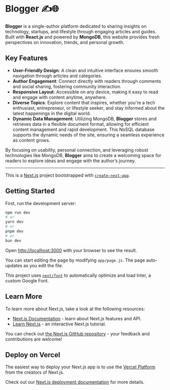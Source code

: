 

# Blogger ✍️🌐

**Blogger** is a single-author platform dedicated to sharing insights on technology, startups, and lifestyle through engaging articles and guides. Built with **React.js** and powered by **MongoDB**, this website provides fresh perspectives on innovation, trends, and personal growth.

## Key Features

- **User-Friendly Design**: A clean and intuitive interface ensures smooth navigation through articles and categories.
- **Author Engagement**: Connect directly with readers through comments and social sharing, fostering community interaction.
- **Responsive Layout**: Accessible on any device, making it easy to read and engage with content anytime, anywhere.
- **Diverse Topics**: Explore content that inspires, whether you're a tech enthusiast, entrepreneur, or lifestyle seeker, and stay informed about the latest happenings in the digital world.
- **Dynamic Data Management**: Utilizing MongoDB, **Blogger** stores and retrieves data in a flexible document format, allowing for efficient content management and rapid development. This NoSQL database supports the dynamic needs of the site, ensuring a seamless experience as content grows.

By focusing on usability, personal connection, and leveraging robust technologies like MongoDB, **Blogger** aims to create a welcoming space for readers to explore ideas and engage with the author’s journey.





--- 
This is a [Next.js](https://nextjs.org/) project bootstrapped with [`create-next-app`](https://github.com/vercel/next.js/tree/canary/packages/create-next-app).

## Getting Started

First, run the development server:

```bash
npm run dev
# or
yarn dev
# or
pnpm dev
# or
bun dev
```

Open [http://localhost:3000](http://localhost:3000) with your browser to see the result.

You can start editing the page by modifying `app/page.js`. The page auto-updates as you edit the file.

This project uses [`next/font`](https://nextjs.org/docs/basic-features/font-optimization) to automatically optimize and load Inter, a custom Google Font.

## Learn More

To learn more about Next.js, take a look at the following resources:

- [Next.js Documentation](https://nextjs.org/docs) - learn about Next.js features and API.
- [Learn Next.js](https://nextjs.org/learn) - an interactive Next.js tutorial.

You can check out [the Next.js GitHub repository](https://github.com/vercel/next.js/) - your feedback and contributions are welcome!

## Deploy on Vercel

The easiest way to deploy your Next.js app is to use the [Vercel Platform](https://vercel.com/new?utm_medium=default-template&filter=next.js&utm_source=create-next-app&utm_campaign=create-next-app-readme) from the creators of Next.js.

Check out our [Next.js deployment documentation](https://nextjs.org/docs/deployment) for more details.

